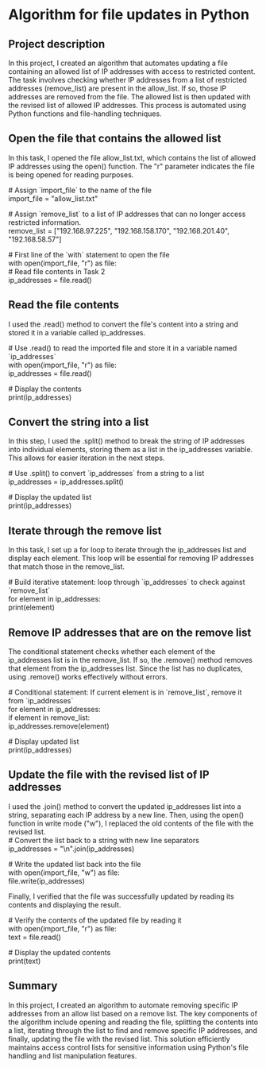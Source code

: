 # Algorithm for file updates in Python

## Project description

In this project, I created an algorithm that automates updating a file containing an allowed list of IP addresses with access to restricted content. The task involves checking whether IP addresses from a list of restricted addresses (remove\_list) are present in the allow\_list. If so, those IP addresses are removed from the file. The allowed list is then updated with the revised list of allowed IP addresses. This process is automated using Python functions and file-handling techniques.

## Open the file that contains the allowed list

In this task, I opened the file allow\_list.txt, which contains the list of allowed IP addresses using the open() function. The "r" parameter indicates the file is being opened for reading purposes.

\# Assign \`import\_file\` to the name of the file   
import\_file \= "allow\_list.txt"

\# Assign \`remove\_list\` to a list of IP addresses that can no longer access restricted information.  
remove\_list \= \["192.168.97.225", "192.168.158.170", "192.168.201.40", "192.168.58.57"\]

\# First line of the \`with\` statement to open the file  
with open(import\_file, "r") as file:  
    \# Read file contents in Task 2  
    ip\_addresses \= file.read()

## Read the file contents

I used the .read() method to convert the file's content into a string and stored it in a variable called ip\_addresses.

\# Use .read() to read the imported file and store it in a variable named \`ip\_addresses\`  
with open(import\_file, "r") as file:  
    ip\_addresses \= file.read()

\# Display the contents  
print(ip\_addresses)

## Convert the string into a list

In this step, I used the .split() method to break the string of IP addresses into individual elements, storing them as a list in the ip\_addresses variable. This allows for easier iteration in the next steps.

\# Use .split() to convert \`ip\_addresses\` from a string to a list  
ip\_addresses \= ip\_addresses.split()

\# Display the updated list  
print(ip\_addresses)

## Iterate through the remove list

In this task, I set up a for loop to iterate through the ip\_addresses list and display each element. This loop will be essential for removing IP addresses that match those in the remove\_list.

\# Build iterative statement: loop through \`ip\_addresses\` to check against \`remove\_list\`  
for element in ip\_addresses:  
    print(element)

## Remove IP addresses that are on the remove list

The conditional statement checks whether each element of the ip\_addresses list is in the remove\_list. If so, the .remove() method removes that element from the ip\_addresses list. Since the list has no duplicates, using .remove() works effectively without errors.

\# Conditional statement: If current element is in \`remove\_list\`, remove it from \`ip\_addresses\`  
for element in ip\_addresses:  
    if element in remove\_list:  
        ip\_addresses.remove(element)

\# Display updated list  
print(ip\_addresses)

## Update the file with the revised list of IP addresses 

I used the .join() method to convert the updated ip\_addresses list into a string, separating each IP address by a new line. Then, using the open() function in write mode ("w"), I replaced the old contents of the file with the revised list.  
\# Convert the list back to a string with new line separators  
ip\_addresses \= "\\n".join(ip\_addresses)

\# Write the updated list back into the file  
with open(import\_file, "w") as file:  
    file.write(ip\_addresses)

Finally, I verified that the file was successfully updated by reading its contents and displaying the result.

\# Verify the contents of the updated file by reading it  
with open(import\_file, "r") as file:  
    text \= file.read()

\# Display the updated contents  
print(text)

## Summary

In this project, I created an algorithm to automate removing specific IP addresses from an allow list based on a remove list. The key components of the algorithm include opening and reading the file, splitting the contents into a list, iterating through the list to find and remove specific IP addresses, and finally, updating the file with the revised list. This solution efficiently maintains access control lists for sensitive information using Python's file handling and list manipulation features.  
